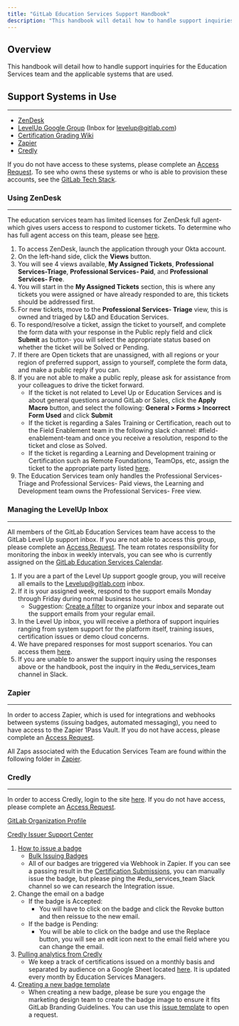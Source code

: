 ```yaml
---
title: "GitLab Education Services Support Handbook"
description: "This handbook will detail how to handle support inquiries for the Education Services team and the applicable systems that are used."
---
```


## Overview

This handbook will detail how to handle support inquiries for the Education Services team and the applicable systems that are used.

## Support Systems in Use

---

- [ZenDesk](https://gitlab.zendesk.com/agent)
- [LevelUp Google Group](https://groups.google.com/a/gitlab.com/g/levelup) (Inbox for <levelup@gitlab.com>)
- [Certification Grading Wiki](https://gitlab.com/gitlab-com/customer-success/professional-services-group/education-services/-/wikis/home)
- [Zapier](https://zapier.com/app/zaps/folder/840205)
- [Credly](https://www.credly.com/organizations/gitlab/badges/badges)

If you do not have access to these systems, please complete an [Access Request](/handbook/it/end-user-services/onboarding-access-requests/access-requests/). To see who owns these systems or who is able to provision these accounts, see the [GitLab Tech Stack](https://gitlab.com/gitlab-com/www-gitlab-com/-/blob/master/data/tech_stack.yml).

### Using ZenDesk

---

The education services team has limited licenses for ZenDesk full agent- which gives users access to respond to customer tickets. To determine who has full agent access on this team, please see [here](https://gitlab.com/gitlab-com/customer-success/professional-services-group/education-services/-/wikis/Education-Services-Support-Delegates).

1. To access ZenDesk, launch the application through your Okta account.
2. On the left-hand side, click the **Views** button.
3. You will see 4 views available, **My Assigned Tickets**, **Professional Services-Triage**, **Professional Services- Paid**, and **Professional Services- Free**.
4. You will start in the **My Assigned Tickets** section, this is where any tickets you were assigned or have already responded to are, this tickets should be addressed first.
5. For new tickets, move to the **Professional Services- Triage** view, this is owned and triaged by L&D and Education Services.
6. To respond/resolve a ticket, assign the ticket to yourself, and complete the form data with your response in the Public reply field and click **Submit** as button- you will select the appropriate status based on whether the ticket will be Solved or Pending.
7. If there are Open tickets that are unassigned, with all regions or your region of preferred support, assign to yourself, complete the form data, and make a public reply if you can.
8. If you are not able to make a public reply, please ask for assistance from your colleagues to drive the ticket forward.
    - If the ticket is not related to Level Up or Education Services and is about general questions around GitLab or Sales, click the **Apply Macro** button, and select the following: **General > Forms > Incorrect Form Used** and click **Submit**
    - If the ticket is regarding a Sales Training or Certification, reach out to the Field Enablement team in the following slack channel: #field-enablement-team and once you receive a resolution, respond to the ticket and close as Solved.
    - If the ticket is regarding a Learning and Development training or Certification such as Remote Foundations, TeamOps, etc, assign the ticket to the appropriate party listed [here](https://gitlab.com/gitlab-com/customer-success/professional-services-group/education-services/-/wikis/Education-Services-Support-Delegates).
9. The Education Services team only handles the Professional Services- Triage and Professional Services- Paid views, the Learning and Development team owns the Professional Services- Free view.

### Managing the LevelUp Inbox

---

All members of the GitLab Education Services team have access to the GitLab Level Up support inbox. If you are not able to access this group, please complete an [Access Request](/handbook/it/end-user-services/onboarding-access-requests/access-requests/). The team rotates responsibility for monitoring the inbox in weekly intervals, you can see who is currently assigned on the [GitLab Education Services Calendar](https://calendar.google.com/calendar/embed?src=c_2f86c1ceb88f08d428c3406c956335383e323ef8bbd19fde5379a8ab0f48b4b1%40group.calendar.google.com&ctz=America%2FDenver).

1. If you are a part of the Level Up support google group, you will receive all emails to the <Levelup@gitlab.com> inbox.
2. If it is your assigned week, respond to the support emails Monday through Friday during normal business hours.
    - Suggestion: [Create a filter](/handbook/tools-and-tips/#filters) to organize your inbox and separate out the support emails from your regular email.
3. In the Level Up inbox, you will receive a plethora of support inquiries ranging from system support for the platform itself, training issues, certification issues or demo cloud concerns.
4. We have prepared responses for most support scenarios. You can access them [here](https://docs.google.com/document/d/1IjXvfGfQ066jWbIom-ySGZKO2tFMzENkCJn3THNCAPQ/edit?usp=sharing).
5. If you are unable to answer the support inquiry using the responses above or the handbook, post the inquiry in the #edu_services_team channel in Slack.

### Zapier

---

In order to access Zapier, which is used for integrations and webhooks between systems (issuing badges, automated messaging), you need to have access to the Zapier 1Pass Vault. If you do not have access, please complete an [Access Request](/handbook/it/end-user-services/onboarding-access-requests/access-requests/).

All Zaps associated with the Education Services Team are found within the following folder in [Zapier](https://zapier.com/app/zaps/folder/840205).

### Credly

---

In order to access Credly, login to the site [here](https://info.credly.com/). If you do not have access, please complete an [Access Request](/handbook/it/end-user-services/onboarding-access-requests/access-requests/).

[GitLab Organization Profile](https://www.credly.com/organizations/gitlab/badges)

[Credly Issuer Support Center](https://credlyissuer.zendesk.com/hc/en-us)

1. [How to issue a badge](https://credlyissuer.zendesk.com/hc/en-us/articles/360027660772-How-do-I-issue-a-badge-to-a-single-earner-)
    - [Bulk Issuing Badges](https://credlyissuer.zendesk.com/hc/en-us/articles/360027660752-How-do-I-issue-badges-in-bulk-to-multiple-earners-)
    - All of our badges are triggered via Webhook in Zapier. If you can see a passing result in the [Certification Submissions](https://gitlab.com/gitlab-com/customer-success/professional-services-group/education-services/-/wikis/Certifications-form-submission-and-responses-link-centralisation), you can manually issue the badge, but please ping the #edu_services_team Slack channel so we can research the Integration issue.
1. Change the email on a badge
    - If the badge is Accepted:
        - You will have to click on the badge and click the Revoke button and then reissue to the new email.
    - If the badge is Pending:
        - You will be able to click on the badge and use the Replace button, you will see an edit icon next to the email field where you can change the email.
1. [Pulling analytics from Credly](https://credlyissuer.zendesk.com/hc/en-us/articles/360027938091-What-analytics-can-I-view-as-an-administrator-for-my-organization-)
    - We keep a track of certifications issued on a monthly basis and separated by audience on a Google Sheet located [here](https://docs.google.com/spreadsheets/d/1g1lhtYXXWS2P-Djfru03aRdbOF4a13La-WYQPjwVLks/edit?usp=sharing). It is updated every month by Education Services Managers.
1. [Creating a new badge template](https://credlyissuer.zendesk.com/hc/en-us/articles/360028654791-How-do-I-create-a-badge-template-)
    - When creating a new badge, please be sure you engage the marketing design team to create the badge image to ensure it fits GitLab Branding Guidelines. You can use this [issue template](https://gitlab.com/gitlab-com/marketing/corporate_marketing/corporate-marketing/-/issues/new?issuable_template=request-design-general&_gl=1*1k86ng8*_ga*Njk5OTc1OTcxLjE2NTg3ODM3ODE.*_ga_ENFH3X7M5Y*MTY3MzI5NTQwNi4xMzMuMS4xNjczMjk1NDEwLjAuMC4w) to open a request.
